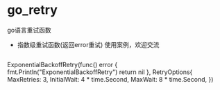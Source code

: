 # go_retry
go语言重试函数
- 指数级重试函数(返回error重试)
  使用案例，欢迎交流
  ```
ExponentialBackoffRetry(func() error {
		fmt.Println("ExponentialBackoffRetry")
		return nil
	}, RetryOptions{
		MaxRetries:  3,
		InitialWait: 4 * time.Second,
		MaxWait:     8 * time.Second,
	})
```
